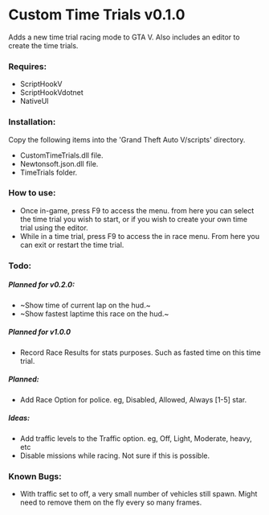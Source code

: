 # Custom Time Trials v0.1.0 #
Adds a new time trial racing mode to GTA V. Also includes an editor to create the time trials.


### Requires: ###

* ScriptHookV
* ScriptHookVdotnet
* NativeUI


### Installation: ###

Copy the following items into the 'Grand Theft Auto V/scripts' directory.
* CustomTimeTrials.dll file.
* Newtonsoft.json.dll file.
* TimeTrials folder.


### How to use: ###

* Once in-game, press F9 to access the menu. from here you can select the time trial you wish to start, or if you wish to create your own time trial using the editor.
* While in a time trial, press F9 to access the in race menu. From here you can exit or restart the time trial.


### Todo: ###

##### Planned for v0.2.0: #####
* ~Show time of current lap on the hud.~
* ~Show fastest laptime this race on the hud.~

##### Planned for v1.0.0 #####
* Record Race Results for stats purposes. Such as fasted time on this time trial.

##### Planned: #####
* Add Race Option for police. eg, Disabled, Allowed, Always [1-5] star.

##### Ideas: #####
* Add traffic levels to the Traffic option. eg, Off, Light, Moderate, heavy, etc
* Disable missions while racing. Not sure if this is possible.


### Known Bugs: ###

* With traffic set to off, a very small number of vehicles still spawn. Might need to remove them on the fly every so many frames.

